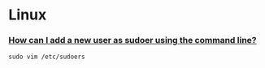 # Linux

### [How can I add a new user as sudoer using the command line?](https://askubuntu.com/a/7484)

```shell
sudo vim /etc/sudoers
```
